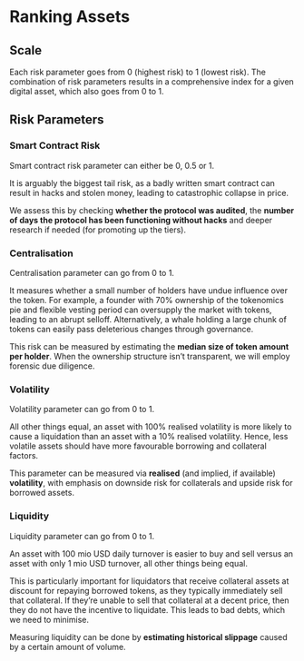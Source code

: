 # Ranking Assets

## **Scale** 

Each risk parameter goes from 0 \(highest risk\) to 1 \(lowest risk\). The combination of risk parameters results in a comprehensive index for a given digital asset, which also goes from 0 to 1.

## **Risk Parameters**

### **Smart Contract Risk** 

Smart contract risk parameter can either be 0, 0.5 or 1.

It is arguably the biggest tail risk, as a badly written smart contract can result in hacks and stolen money, leading to catastrophic collapse in price.

We assess this by checking **whether the protocol was audited**, the **number of days the protocol has been functioning without hacks** and deeper research if needed \(for promoting up the tiers\).

### **Centralisation** 

Centralisation parameter can go from 0 to 1.

It measures whether a small number of holders have undue influence over the token. For example, a founder with 70% ownership of the tokenomics pie and flexible vesting period can oversupply the market with tokens, leading to an abrupt selloff. Alternatively, a whale holding a large chunk of tokens can easily pass deleterious changes through governance.

This risk can be measured by estimating the **median size of token amount per holder**. When the ownership structure isn’t transparent, we will employ forensic due diligence.

### **Volatility** 

Volatility parameter can go from 0 to 1.

All other things equal, an asset with 100% realised volatility is more likely to cause a liquidation than an asset with a 10% realised volatility. Hence, less volatile assets should have more favourable borrowing and collateral factors.

This parameter can be measured via **realised** \(and implied, if available\) **volatility**, with emphasis on downside risk for collaterals and upside risk for borrowed assets.

### **Liquidity** 

Liquidity parameter can go from 0 to 1.

An asset with 100 mio USD daily turnover is easier to buy and sell versus an asset with only 1 mio USD turnover, all other things being equal.

This is particularly important for liquidators that receive collateral assets at discount for repaying borrowed tokens, as they typically immediately sell that collateral. If they’re unable to sell that collateral at a decent price, then they do not have the incentive to liquidate. This leads to bad debts, which we need to minimise.

Measuring liquidity can be done by **estimating historical slippage** caused by a certain amount of volume.

